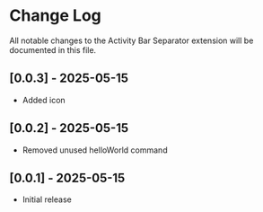 # Change Log

All notable changes to the Activity Bar Separator extension will be documented in this file.

## [0.0.3] - 2025-05-15
- Added icon

## [0.0.2] - 2025-05-15
- Removed unused helloWorld command

## [0.0.1] - 2025-05-15
- Initial release